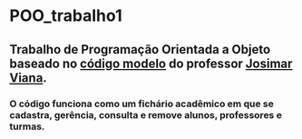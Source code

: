 # POO_trabalho1
## Trabalho de Programação Orientada a Objeto baseado no [código modelo](https://github.com/josimarviana/poo_academico_tarefa1) do professor [Josimar Viana](https://github.com/josimarviana).

### O código funciona como um fichário acadêmico em que se cadastra, gerência, consulta e remove alunos, professores e turmas.
